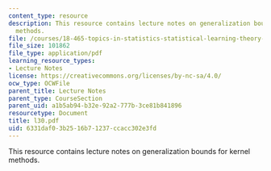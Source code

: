 ```yaml
---
content_type: resource
description: This resource contains lecture notes on generalization bounds for kernel
  methods.
file: /courses/18-465-topics-in-statistics-statistical-learning-theory-spring-2007/6331daf03b2516b71237ccacc302e3fd_l30.pdf
file_size: 101862
file_type: application/pdf
learning_resource_types:
- Lecture Notes
license: https://creativecommons.org/licenses/by-nc-sa/4.0/
ocw_type: OCWFile
parent_title: Lecture Notes
parent_type: CourseSection
parent_uid: a1b5ab94-b32e-92a2-777b-3ce81b841896
resourcetype: Document
title: l30.pdf
uid: 6331daf0-3b25-16b7-1237-ccacc302e3fd
---
```

This resource contains lecture notes on generalization bounds for kernel methods.